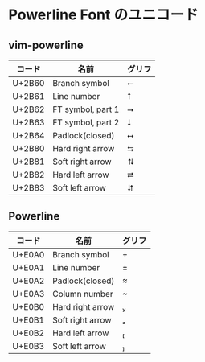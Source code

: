 # Powerline Font のユニコード

## vim-powerline

|コード|名前|グリフ|
|------|-----------------|-|
|U+2B60|Branch symbol|⭠|
|U+2B61|Line number|⭡|
|U+2B62|FT symbol, part 1|⭢|
|U+2B63|FT symbol, part 2|⭣|
|U+2B64|Padlock(closed)|⭤|
|U+2B80|Hard right arrow|⮀|
|U+2B81|Soft right arrow|⮁|
|U+2B82|Hard left arrow|⮂|
|U+2B83|Soft left arrow|⮃|

## Powerline

|コード|名前|グリフ|
|------|-----------------|-|
|U+E0A0|Branch symbol||
|U+E0A1|Line number||
|U+E0A2|Padlock(closed)||
|U+E0A3|Column number||
|U+E0B0|Hard right arrow||
|U+E0B1|Soft right arrow||
|U+E0B2|Hard left arrow||
|U+E0B3|Soft left arrow||

